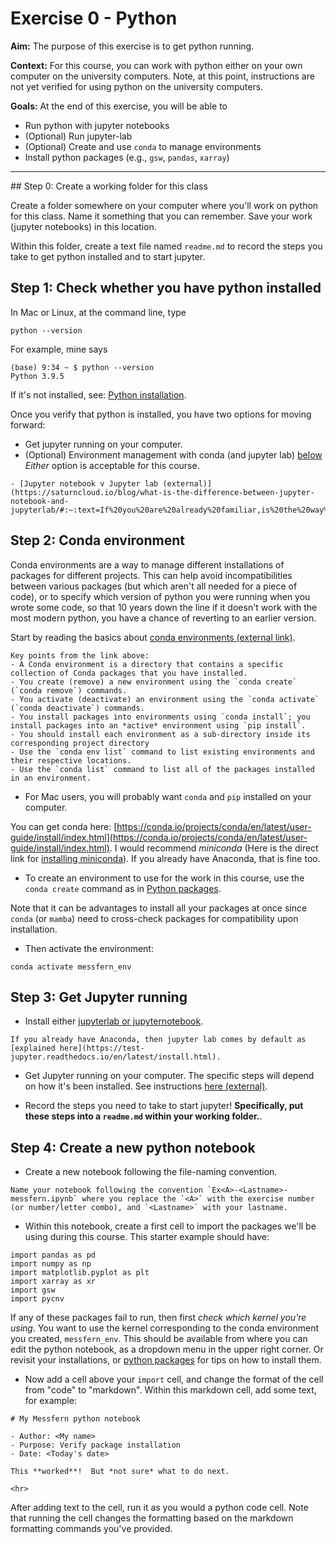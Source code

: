 # Exercise 0 - Python


**Aim:** The purpose of this exercise is to get python running.

**Context:** For this course, you can work with python either on your own computer on the university computers.  Note, at this point, instructions are not yet verified for using python on the university computers.

**Goals:** At the end of this exercise, you will be able to

- Run python with jupyter notebooks 
- (Optional) Run jupyter-lab
- (Optional) Create and use `conda` to manage environments
- Install python packages (e.g., `gsw`, `pandas`, `xarray`)


<hr>

## Step 0: Create a working folder for this class

Create a folder somewhere on your computer where you'll work on python for this class.  Name it something that you can remember.  Save your work (jupyter notebooks) in this location.

Within this folder, create a text file named `readme.md` to record the steps you take to get python installed and to start jupyter.

## Step 1: Check whether you have python installed

In Mac or Linux, at the command line, type
```
python --version
```

For example, mine says
```
(base) 9:34 ~ $ python --version
Python 3.9.5
```

If it's not installed, see: [Python installation](../resource/python-install).

Once you verify that python is installed, you have two options for moving forward:
- Get jupyter running on your computer.
- (Optional) Environment management with conda (and jupyter lab) [below](#slightly-more-advanced-step-2-setting-up-a-conda-environment)
*Either* option is acceptable for this course.


```{seealso}
- [Jupyter notebook v Jupyter lab (external)](https://saturncloud.io/blog/what-is-the-difference-between-jupyter-notebook-and-jupyterlab/#:~:text=If%20you%20are%20already%20familiar,is%20the%20way%20to%20go.)
```


## Step 2: Conda environment 

Conda environments are a way to manage different installations of packages for different projects.  This can help avoid incompatibilities between various packages (but which aren't all needed for a piece of code), or to specify which version of python you were running when you wrote some code, so that 10 years down the line if it doesn't work with the most modern python, you have a chance of reverting to an earlier version.

Start by reading the basics about [conda environments (external link)](https://carpentries-incubator.github.io/introduction-to-conda-for-data-scientists/02-working-with-environments/index.html#:~:text=Key%20Points-,A%20Conda%20environment%20is%20a%20directory%20that%20contains%20a%20specific,activate%20(%20conda%20deactivate%20)%20commands.).  

```{note}
Key points from the link above:
- A Conda environment is a directory that contains a specific collection of Conda packages that you have installed.
- You create (remove) a new environment using the `conda create` (`conda remove`) commands.
- You activate (deactivate) an environment using the `conda activate` (`conda deactivate`) commands.
- You install packages into environments using `conda install`; you install packages into an *active* environment using `pip install`.
- You should install each environment as a sub-directory inside its corresponding project directory
- Use the `conda env list` command to list existing environments and their respective locations.
- Use the `conda list` command to list all of the packages installed in an environment.
```

- For Mac users, you will probably want `conda` and `pip` installed on your computer.

You can get conda here: [https://conda.io/projects/conda/en/latest/user-guide/install/index.html](https://conda.io/projects/conda/en/latest/user-guide/install/index.html).  I would recommend *miniconda* (Here is the direct link for [installing miniconda](https://docs.anaconda.com/free/miniconda/miniconda-install/)).  If you already have Anaconda, that is fine too.

- To create an environment to use for the work in this course, use the `conda create` command as in 
[Python packages](../resource/python-packages).
<!--conda create --channel conda-forge --name seaocn_env xarray python pandas gsw dask netCDF4 bottleneck numpy matplotlib jupyterlab nb_conda jupyter-book ipykernel nb_conda_kernels pygmt cartopy scipy cmocean erddapy argopy tqdm-->
Note that it can be advantages to install all your packages at once since `conda` (or `mamba`) need to cross-check packages for compatibility upon installation.

- Then activate the environment:
```
conda activate messfern_env
```

## Step 3: Get Jupyter running

- Install either [jupyterlab or jupyternotebook](https://docs.jupyter.org/en/latest/#where-do-i-start).

```{note}
If you already have Anaconda, then jupyter lab comes by default as [explained here](https://test-jupyter.readthedocs.io/en/latest/install.html).
```

- Get Jupyter running on your computer.  The specific steps will depend on how it's been installed.  See instructions [here (external)](https://docs.jupyter.org/en/latest/running.html).  

- Record the steps you need to take to start jupyter!   **Specifically, put these steps into a `readme.md` within your working folder.**.


## Step 4: Create a new python notebook

- Create a new  notebook following the file-naming convention.

```{admonition} Naming convention: Zeroeth notebook
Name your notebook following the convention `Ex<A>-<Lastname>-messfern.ipynb` where you replace the `<A>` with the exercise number (or number/letter combo), and `<Lastname>` with your lastname.
```

- Within this notebook, create a first cell to import the packages we'll be using during this course.  This starter example should have:

```{code}
import pandas as pd
import numpy as np
import matplotlib.pyplot as plt
import xarray as xr
import gsw
import pycnv
```

If any of these packages fail to run, then first *check which kernel you're using*. You want to use the kernel corresponding to the conda environment you created, `messfern_env`.  This should be available from where you can edit the python notebook, as a dropdown menu in the upper right corner.  Or revisit your installations, or [python packages](../resource/python-packages) for tips on how to install them.


- Now add a cell above your `import` cell, and change the format of the cell from "code" to "markdown".  Within this markdown cell, add some text, for example:

```{code}
# My Messfern python notebook

- Author: <My name>
- Purpose: Verify package installation
- Date: <Today's date>

This **worked**!  But *not sure* what to do next.

<hr>
```

After adding text to the cell, run it as you would a python code cell.  Note that running the cell changes the formatting based on the markdown formatting commands you've provided.